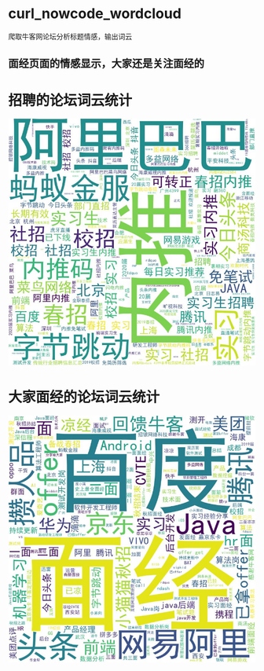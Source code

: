 # curl_nowcode_wordcloud
爬取牛客网论坛分析标题情感，输出词云

## 面经页面的情感显示，大家还是关注面经的
# 招聘的论坛词云统计
![avatar](https://github.com/zjkfly/curl_nowcode_wordcloud/blob/master/cutword_1/title_nowcoder_emplyee_2.jpg)

# 大家面经的论坛词云统计
![avatar](https://github.com/zjkfly/curl_nowcode_wordcloud/blob/master/cutword_1/title_nowcoder_emplyee_3.jpg)

